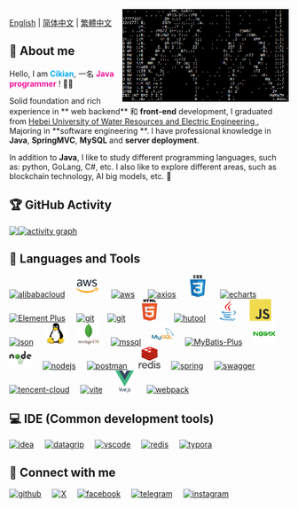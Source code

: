 <img align='right' src='https://raw.githubusercontent.com/Cikian/images/img/common2bf03a48c680a4d3da5d08f280b45d7e.gif' width='300'>

[English](./README.md) | [简体中文](./README_zh-CN.md) | [繁體中文](./README_zh-HK.md)

<h2>👋 About me</h2>

Hello, I am **<font color="#03A9F4">Cikian</font>**, 一名 **<font color="#F31199">Java programmer</font>** !  👨‍💻

Solid foundation and rich experience in ** web backend** 和 **front-end** development, I graduated from [Hebei University of Water Resources and Electric Engineering ](https://www.hbwe.edu.cn/), Majoring in **software engineering **. I have professional knowledge in  **Java**, **SpringMVC**, **MySQL** and **server deployment**.

In addition to **Java**, I like to study different programming languages, such as: python, GoLang, C\#, etc. I also like to explore different areas, such as blockchain technology, AI big models, etc. 👊

<h2>🏆 GitHub Activity</h2>

<p>
	<img align="left" src="https://github-profile-trophy.vercel.app/?username=Cikian&theme=onedark&column=-1&margin-w=15" />
</p>

[![activity graph](https://github-readme-activity-graph.vercel.app/graph?username=Cikian&theme=merko&custom_title=GitHubActivity&hide_border=true&point=FFFFFF&days=50)](http://github.com/Cikian)

<h2>🔧 Languages and Tools</h2>

<p align="left">
    <a href="https://www.aliyun.com" target="_blank"><img src="https://www.vectorlogo.zone/logos/alibabacloud/alibabacloud-ar21.svg" alt="alibabacloud" height="40"/></a>&nbsp;&nbsp;&nbsp;&nbsp;
    <a href="https://aws.amazon.com" target="_blank"> <img src="https://raw.githubusercontent.com/devicons/devicon/master/icons/amazonwebservices/amazonwebservices-original-wordmark.svg" alt="aws" height="40"/></a> &nbsp;&nbsp;&nbsp;&nbsp;
    <a href="https://www.azure.com" target="_blank"> <img src="https://upload.wikimedia.org/wikipedia/commons/f/fa/Microsoft_Azure.svg" alt="aws" height="40"/></a> &nbsp;&nbsp;&nbsp;&nbsp;
    <a href="https://www.axios.com" target="_blank"> <img src="https://www.vectorlogo.zone/logos/axios/axios-icon.svg" alt="axios" height="40"/></a>&nbsp;&nbsp;&nbsp;&nbsp;
	<a href="https://www.w3schools.com/css/" target="_blank"> <img src="https://raw.githubusercontent.com/devicons/devicon/master/icons/css3/css3-original-wordmark.svg" alt="css3" height="40"/></a>&nbsp;&nbsp;&nbsp;&nbsp;
    <a href="https://echarts.apache.org" target="_blank"> <img src="https://echarts.apache.org/en/images/favicon.png" alt="echarts" height="40"/></a>&nbsp;&nbsp;&nbsp;&nbsp;
	<a href="https://element-plus.org" target="_blank"> <img src="https://element-plus.org/images/element-plus-logo.svg" alt="Element Plus" height="40"/></a>&nbsp;&nbsp;&nbsp;&nbsp;
    <a href="https://go.dev" target="_blank"> <img src="https://www.vectorlogo.zone/logos/golang/golang-ar21.svg" alt="git" height="40"/></a> &nbsp;&nbsp;&nbsp;&nbsp;
	<a href="https://git-scm.com/" target="_blank"> <img src="https://www.vectorlogo.zone/logos/git-scm/git-scm-icon.svg" alt="git" height="40"/></a> &nbsp;&nbsp;&nbsp;&nbsp;
	<a href="https://www.w3.org/html/" target="_blank"> <img src="https://raw.githubusercontent.com/devicons/devicon/master/icons/html5/html5-original-wordmark.svg" alt="html5" height="40"/></a> &nbsp;&nbsp;&nbsp;&nbsp;
	<a href="https://www.hutool.cn" target="_blank"> <img src="https://plus.hutool.cn/images/hutool.svg" alt="hutool" height="40"/></a>&nbsp;&nbsp;&nbsp;&nbsp;
	<a href="https://www.java.com" target="_blank"> <img src="https://raw.githubusercontent.com/devicons/devicon/master/icons/java/java-original.svg" alt="java" height="40"/></a>&nbsp;&nbsp;&nbsp;&nbsp;
	<a href="https://developer.mozilla.org/en-US/docs/Web/JavaScript" target="_blank"> <img src="https://raw.githubusercontent.com/devicons/devicon/master/icons/javascript/javascript-original.svg" alt="javascript" height="40"/></a> &nbsp;&nbsp;&nbsp;&nbsp;
	<a href="https://www.json.org" target="_blank"> <img src="https://www.vectorlogo.zone/logos/json/json-icon.svg" alt="json" height="40"/></a>&nbsp;&nbsp;&nbsp;&nbsp;
	<a href="https://www.linux.org/" target="_blank"> <img src="https://raw.githubusercontent.com/devicons/devicon/master/icons/linux/linux-original.svg" alt="linux" height="40"/></a>&nbsp;&nbsp;&nbsp;&nbsp;
    <a href="https://www.mongodb.com/" target="_blank"> <img src="https://raw.githubusercontent.com/devicons/devicon/master/icons/mongodb/mongodb-original-wordmark.svg" alt="mongodb" height="40"/></a>&nbsp;&nbsp;&nbsp;&nbsp;
	<a href="https://www.microsoft.com/en-us/sql-server" target="_blank"> <img src="https://www.svgrepo.com/show/303229/microsoft-sql-server-logo.svg" alt="mssql" height="40"/></a>&nbsp;&nbsp;&nbsp;&nbsp;
	<a href="https://www.mysql.com/" target="_blank"> <img src="https://raw.githubusercontent.com/devicons/devicon/master/icons/mysql/mysql-original-wordmark.svg" alt="mysql" height="40"/></a>&nbsp;&nbsp;&nbsp;&nbsp;
	<a href="https://baomidou.com" target="_blank"> <img src="https://baomidou.com/assets/asset.cIbiVTt_.svg" alt="MyBatis-Plus" height="40"/></a>&nbsp;&nbsp;&nbsp;&nbsp;
	<a href="https://www.nginx.com" target="_blank"> <img src="https://raw.githubusercontent.com/devicons/devicon/master/icons/nginx/nginx-original.svg" alt="nginx" height="40"/></a>&nbsp;&nbsp;&nbsp;&nbsp;
	<a href="https://nodejs.org" target="_blank"> <img src="https://raw.githubusercontent.com/devicons/devicon/master/icons/nodejs/nodejs-original-wordmark.svg" alt="nodejs" height="40"/></a>&nbsp;&nbsp;&nbsp;&nbsp;
    <a href="https://www.python.org" target="_blank"> <img src="https://www.vectorlogo.zone/logos/python/python-icon.svg" alt="nodejs" height="40"/></a>&nbsp;&nbsp;&nbsp;&nbsp;
    <a href="https://postman.com" target="_blank"> <img src="https://www.vectorlogo.zone/logos/getpostman/getpostman-icon.svg" alt="postman" height="40"/></a>&nbsp;&nbsp;&nbsp;&nbsp;
	<a href="https://redis.io" target="_blank"> <img src="https://raw.githubusercontent.com/devicons/devicon/master/icons/redis/redis-original-wordmark.svg" alt="redis" height="40"/></a>&nbsp;&nbsp;&nbsp;&nbsp;
	<a href="https://spring.io/" target="_blank"> <img src="https://www.vectorlogo.zone/logos/springio/springio-ar21.svg" alt="spring" height="40"/></a>&nbsp;&nbsp;&nbsp;&nbsp;
    <a href="https://swagger.io/" target="_blank"> <img src="https://static1.smartbear.co/swagger/media/assets/swagger_fav.png" alt="swagger" height="40"/></a>&nbsp;&nbsp;&nbsp;&nbsp;
    <a href="https://cloud.tencent.com/" target="_blank"> <img src="https://cloudcache.tencent-cloud.com/qcloud/favicon.ico" alt="tencent-cloud" height="40"/></a>&nbsp;&nbsp;&nbsp;&nbsp;
    <a href="https://vitejs.dev" target="_blank"> <img src="https://www.vectorlogo.zone/logos/vitejsdev/vitejsdev-ar21.svg" alt="vite" height="40"/></a>&nbsp;&nbsp;&nbsp;&nbsp;
    <a href="https://vuejs.org/" target="_blank"> <img src="https://raw.githubusercontent.com/devicons/devicon/master/icons/vuejs/vuejs-original-wordmark.svg" alt="vuejs" height="40"/></a>&nbsp;&nbsp;&nbsp;&nbsp;
    <a href="https://webpack.js.org" target="_blank"> <img src="https://www.vectorlogo.zone/logos/js_webpack/js_webpack-ar21.svg" alt="webpack" height="40"/></a>&nbsp;&nbsp;&nbsp;&nbsp;
</p>




<h2>💻 IDE (Common development tools)</h2>

<p>
	<a href="https://www.jetbrains.com/idea/" target="_blank"> <img src="https://cdn.jsdelivr.net/gh/devicons/devicon@latest/icons/intellij/intellij-original.svg" alt="idea" height="40"/></a>&nbsp;&nbsp;&nbsp;&nbsp;
    <a href="https://www.jetbrains.com/datagrip/" target="_blank"> <img src="https://cdn.jsdelivr.net/gh/devicons/devicon@latest/icons/datagrip/datagrip-original.svg" alt="datagrip" height="40"/></a>&nbsp;&nbsp;&nbsp;&nbsp;
    <a href="https://code.visualstudio.com/" target="_blank"> <img src="https://cdn.jsdelivr.net/gh/devicons/devicon@latest/icons/vscode/vscode-original.svg" alt="vscode" height="40"/></a>&nbsp;&nbsp;&nbsp;&nbsp;
    <a href="https://redis.io/" target="_blank"> <img src="https://www.vectorlogo.zone/logos/redis/redis-icon.svg" alt="redis" height="40"/></a>&nbsp;&nbsp;&nbsp;&nbsp;
    <a href="https://typora.io/" target="_blank"> <img src="https://typora.io/img/favicon-64.png" alt="typora" height="40"/></a>&nbsp;&nbsp;&nbsp;&nbsp;
</p>



<h2>💬 Connect with me</h2>

<p align="left">
    <a href="https://github.com/Cikian" target="blank"><img src="https://cdn.jsdelivr.net/gh/devicons/devicon@latest/icons/github/github-original.svg" alt="github" height="40" /></a>&nbsp;&nbsp;&nbsp;&nbsp;
    <a href="https://x.com/CikianX" target="blank"><img src="https://www.vectorlogo.zone/logos/x/x-icon.svg" alt="X" height="35" /></a>&nbsp;&nbsp;&nbsp;&nbsp;
    <a href="https://www.facebook.com/chencikian" target="blank"><img src="https://www.vectorlogo.zone/logos/facebook/facebook-official.svg" alt="facebook" height="40" /></a>&nbsp;&nbsp;&nbsp;&nbsp;
    <a href="https://t.me/CikianX" target="blank"><img src="https://www.vectorlogo.zone/logos/telegram/telegram-icon.svg" alt="telegram" height="40"  /></a>&nbsp;&nbsp;&nbsp;&nbsp;
    <a href="https://www.instagram.com/chencikian/" target="blank"><img src="https://www.vectorlogo.zone/logos/instagram/instagram-icon.svg" alt="instagram" height="40" /></a>&nbsp;&nbsp;&nbsp;&nbsp;
</p>

